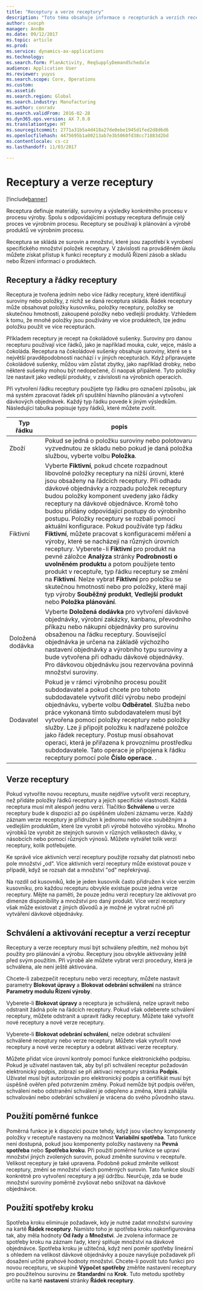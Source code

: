 ```yaml
---
title: "Receptury a verze receptury"
description: "Toto téma obsahuje informace o recepturách a verzích receptur. Receptura definuje materiály, suroviny a výsledky konkrétního procesu v procesu výroby. Receptury se používají k plánování a výrobě produktů ve výrobním procesu."
author: cvocph
manager: AnnBe
ms.date: 09/12/2017
ms.topic: article
ms.prod: 
ms.service: dynamics-ax-applications
ms.technology: 
ms.search.form: PlanActivity, ReqSupplyDemandSchedule
audience: Application User
ms.reviewer: yuyus
ms.search.scope: Core, Operations
ms.custom: 
ms.assetid: 
ms.search.region: Global
ms.search.industry: Manufacturing
ms.author: conradv
ms.search.validFrom: 2016-02-28
ms.dyn365.ops.version: AX 7.0.0
ms.translationtype: HT
ms.sourcegitcommit: 2771a31b5a4d418a27de0ebe1945d1fed2d8d6d6
ms.openlocfilehash: 4475695b1a00213ab7e3b5060fd38cc71883d2bd
ms.contentlocale: cs-cz
ms.lasthandoff: 11/03/2017

---
```


# <a name="formulas-and-formula-versions"></a>Receptury a verze receptury

[!include[banner](../includes/banner.md)]

Receptura definuje materiály, suroviny a výsledky konkrétního procesu v procesu výroby. Spolu s odpovídajícími postupy receptura definuje celý proces ve výrobním procesu. Receptury se používají k plánování a výrobě produktů ve výrobním procesu.

Receptura se skládá ze surovin a množství, které jsou zapotřebí k vyrobení specifického množství položek receptury. V závislosti na prováděném úkolu můžete získat přístup k funkci receptury z modulů Řízení zásob a skladu nebo Řízení informací o produktech.

## <a name="formulas-and-formula-lines"></a>Receptury a řádky receptury 
Receptura je tvořena jedním nebo více řádky receptury, které identifikují suroviny nebo položky, z nichž se daná receptura skládá. Řádek receptury může obsahovat položky kusovníku, položky receptury, položky se skutečnou hmotností, zakoupené položky nebo vedlejší produkty. Vzhledem k tomu, že mnohé položky jsou používány ve více produktech, lze jednu položku použít ve více recepturách.

Příkladem receptury je recept na čokoládové sušenky. Suroviny pro danou recepturu používají více řádků, jako je například mouka, cukr, vejce, máslo a čokoláda. Receptura na čokoládové sušenky obsahuje suroviny, které se s největší pravděpodobností nachází i v jiných recepturách. Když připravujete čokoládové sušenky, můžou vám zůstat zbytky, jako například drobky, nebo některé sušenky mohou být nedopečené, či naopak připálené. Tyto položky lze nastavit jako vedlejší produkty, v závislosti na výrobních operacích.

Při vytvoření řádku receptury použijete typ řádku pro označení způsobu, jak má systém zpracovat řádek při spuštění hlavního plánování a vytvoření dávkových objednávek. Každý typ řádku povede k jiným výsledkům. Následující tabulka popisuje typy řádků, které můžete zvolit. 

| Typ řádku     | popis  |
|---------------|--------------|
| Zboží          | Pokud se jedná o položku suroviny nebo polotovaru vyzvednutou ze skladu nebo pokud je daná položka službou, vyberte volbu **Položka**. |
| Fiktivní       | Vyberte **Fiktivní**, pokud chcete rozpadnout libovolné položky receptury na nižší úrovni, které jsou obsaženy na řádcích receptury. Při odhadu dávkové objednávky a rozpadu položek receptury budou položky komponent uvedeny jako řádky receptury na dávkové objednávce. Kromě toho budou přidány odpovídající postupy do výrobního postupu. Položky receptury se rozbalí pomocí aktuální konfigurace. Pokud používáte typ řádku **Fiktivní**, můžete pracovat s konfiguracemi měření a výroby, které se nacházejí na různých úrovních receptury. Vyberete-li **Fiktivní** pro produkt na pevné záložce **Analýza** stránky **Podrobnosti o uvolněném produktu** a potom použijete tento produkt v receptuře, typ řádku receptury se změní na **Fiktivní**. Nelze vybrat **Fiktivní** pro položku se skutečnou hmotností nebo pro položky, které mají typ výroby **Souběžný produkt**, **Vedlejší produkt** nebo **Položka plánování**. |
| Doložená dodávka | Vyberte **Doložená dodávka** pro vytvoření dávkové objednávky, výrobní zakázky, kanbanu, převodního příkazu nebo nákupní objednávky pro surovinu obsaženou na řádku receptury. Související objednávka je určena na základě výchozího nastavení objednávky a výrobního typu suroviny a bude vytvořena při odhadu dávkové objednávky. Pro dávkovou objednávku jsou rezervována povinná množství suroviny. |
| Dodavatel        | Pokud je v rámci výrobního procesu použit subdodavatel a pokud chcete pro tohoto subdodavatele vytvořit dílčí výrobu nebo prodejní objednávku, vyberte volbu **Odběratel**. Služba nebo práce vykonaná tímto subdodavatelem musí být vytvořena pomocí položky receptury nebo položky služby. Lze ji připojit položku k nadřazené položce jako řádek receptury. Postup musí obsahovat operaci, která je přiřazena k provoznímu prostředku subdodavatele. Tato operace je připojena k řádku receptury pomocí pole **Číslo operace**. . |

## <a name="formula-versions"></a>Verze receptury
Pokud vytvoříte novou recepturu, musíte nejdříve vytvořit verzi receptury, než přidáte položky řádků receptury a jejich specifické vlastnosti. Každá receptura musí mít alespoň jednu verzi. Tlačítko **Schváleno** u verze receptury bude k dispozici až po úspěšném uložení záznamu verze. Každý záznam verze receptury je přidružen k jednomu nebo více souběžným a vedlejším produktům, které lze vyrobit při výrobě hotového výrobku. Mnoho výrobků lze vyrobit ze stejných surovin v různých velikostech dávky, v násobcích nebo pomocí různých výnosů. Můžete vytvářet tolik verzí receptury, kolik potřebujete.

Ke správě více aktivních verzí receptury použijte rozsahy dat platnosti nebo pole množství „od“. Více aktivních verzí receptury může existovat pouze v případě, když se rozsah dat a množství "od" nepřekrývají.

Na rozdíl od kusovníků, kde je jeden kusovník často přidružen k více verzím kusovníku, pro každou recepturu obvykle existuje pouze jedna verze receptury. Mějte na paměti, že pouze jednu verzi receptury lze aktivovat pro dimenze disponibility a množství pro daný produkt. Více verzí receptury však může existovat z jiných důvodů a je možné je vybrat ručně při vytváření dávkové objednávky.

## <a name="approve-and-activate-formulas-and-formula-versions"></a>Schválení a aktivování receptur a verzí receptur
Receptury a verze receptury musí být schváleny předtím, než mohou být použity pro plánování a výrobu. Receptury jsou obvykle aktivovány ještě před svým použitím. Při výrobě ale můžete vybrat verzi procedury, která je schválena, ale není ještě aktivována.

Chcete-li zabezpečit recepturu nebo verzi receptury, můžete nastavit parametry **Blokovat úpravy** a **Blokovat odebrání schválení** na stránce **Parametry modulu Řízení výroby**.

Vyberete-li **Blokovat úpravy** a receptura je schválená, nelze upravit nebo odstranit žádná pole na řádcích receptury. Pokud však odeberete schválení receptury, můžete odstranit a upravit řádky receptury. Můžete také vytvořit nové receptury a nové verze receptury.

Vyberete-li **Blokovat odebrání schválení**, nelze odebrat schválení schválené receptury nebo verze receptury. Můžete však vytvořit nové receptury a nové verze receptury a odebrat aktivaci verze receptury.

Můžete přidat více úrovní kontroly pomocí funkce elektronického podpisu. Pokud je uživatel nastaven tak, aby byl při schválení receptur požadován elektronický podpis, zobrazí se při aktivaci receptury stránka **Podpis**. Uživatel musí být autorizován pro elektronický podpis a certifikát musí být úspěšně ověřen před potvrzením změny. Pokud nemůže být podpis ověřen, schválení nebo odstranění schválení je odepřeno a změna, která zahájila schvalování nebo odebrání schválení je vrácena do svého původního stavu.

## <a name="use-the-scalable-feature"></a>Použití poměrné funkce
Poměrná funkce je k dispozici pouze tehdy, když jsou všechny komponenty položky v receptuře nastaveny na možnost **Variabilní spotřeba**. Tato funkce není dostupná, pokud jsou komponenty položky nastaveny na **Pevná spotřeba** nebo **Spotřeba kroku**. Při použití poměrné funkce se upraví množství jiných zvolených surovin, pokud změníte surovinu v receptuře. Velikost receptury je také upravena. Podobně pokud změníte velikost receptury, změní se množství všech poměrných surovin. Tato funkce slouží konkrétně pro vytvoření receptury a její údržbu. Neurčuje, zda se bude množství suroviny poměrně zvyšovat nebo snižovat na dávkové objednávce.

## <a name="use-step-consumption"></a>Použití spotřeby kroku
Spotřeba kroku eliminuje požadavek, kdy je nutné zadat množství suroviny na kartě **Řádek receptury**. Namísto toho je spotřeba kroku nakonfigurována tak, aby měla hodnoty **Od řady** a **Množství**. Je zvolena informace ze spotřeby kroku na záznam řady, který splňuje množství na dávkové objednávce. Spotřeba kroku je užitečná, když není poměr spotřeby lineární s ohledem na velikost dávkové objednávky a pouze navyšuje požadavek při dosažení určité prahové hodnoty množství. Chcete-li povolit tuto funkci pro novou recepturu, ve skupině **Výpočet spotřeby** změňte nastavení receptury pro použitelnou surovinu ze **Standardní** na **Krok**. Tuto metodu spotřeby určíte na kartě **nastavení** stránky **Řádek receptury**.


